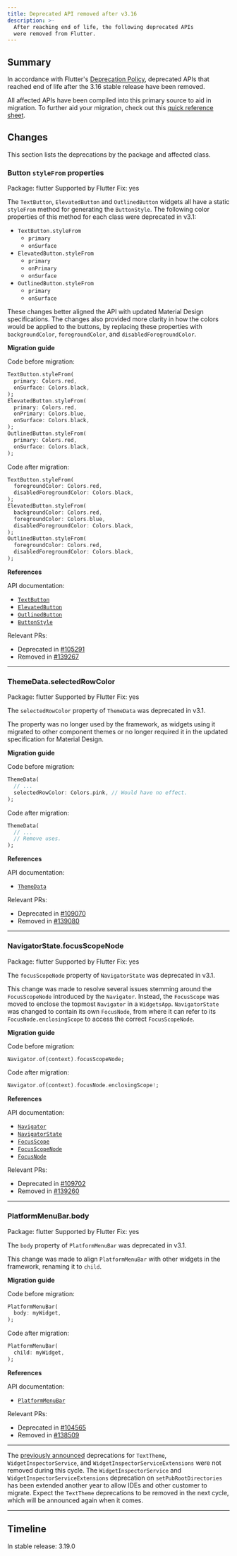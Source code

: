```yaml
---
title: Deprecated API removed after v3.16
description: >-
  After reaching end of life, the following deprecated APIs
  were removed from Flutter.
---
```


## Summary

In accordance with Flutter's [Deprecation Policy][],
deprecated APIs that reached end of life after the
3.16 stable release have been removed.

All affected APIs have been compiled into this
primary source to aid in migration.
To further aid your migration, check out this
[quick reference sheet][].

[Deprecation Policy]: {{site.repo.flutter}}wiki/Tree-hygiene#deprecation
[quick reference sheet]: /go/deprecations-removed-after-3-16

## Changes

This section lists the deprecations by the package and affected class.

### Button `styleFrom` properties

Package: flutter
Supported by Flutter Fix: yes

The `TextButton`, `ElevatedButton` and `OutlinedButton` widgets all have a
static `styleFrom` method for generating the `ButtonStyle`. The following color
properties of this method for each class were deprecated in v3.1:

* `TextButton.styleFrom`
  * `primary`
  * `onSurface`
* `ElevatedButton.styleFrom`
  * `primary`
  * `onPrimary`
  * `onSurface`
* `OutlinedButton.styleFrom`
  * `primary`
  * `onSurface`

These changes better aligned the API with updated Material Design
specifications. The changes also provided more clarity in how the colors would
be applied to the buttons, by replacing these properties with `backgroundColor`,
`foregroundColor`, and `disabledForegroundColor`.

**Migration guide**

Code before migration:

```dart
TextButton.styleFrom(
  primary: Colors.red,
  onSurface: Colors.black,
);
ElevatedButton.styleFrom(
  primary: Colors.red,
  onPrimary: Colors.blue,
  onSurface: Colors.black,
);
OutlinedButton.styleFrom(
  primary: Colors.red,
  onSurface: Colors.black,
);
```

Code after migration:

```dart
TextButton.styleFrom(
  foregroundColor: Colors.red,
  disabledForegroundColor: Colors.black,
);
ElevatedButton.styleFrom(
  backgroundColor: Colors.red,
  foregroundColor: Colors.blue,
  disabledForegroundColor: Colors.black,
);
OutlinedButton.styleFrom(
  foregroundColor: Colors.red,
  disabledForegroundColor: Colors.black,
);
```

**References**

API documentation:

* [`TextButton`][]
* [`ElevatedButton`][]
* [`OutlinedButton`][]
* [`ButtonStyle`][]

Relevant PRs:

* Deprecated in [#105291][]
* Removed in [#139267][]

[`TextButton`]: {{site.api}}flutter/material/TextButton-class.html
[`ElevatedButton`]: {{site.api}}flutter/material/ElevatedButton-class.html
[`OutlinedButton`]: {{site.api}}flutter/material/OutlinedButton-class.html
[`ButtonStyle`]: {{site.api}}flutter/material/ButtonStyle-class.html

[#105291]: {{site.repo.flutter}}pull/105291
[#139267]: {{site.repo.flutter}}pull/139267

---

### ThemeData.selectedRowColor

Package: flutter
Supported by Flutter Fix: yes

The `selectedRowColor` property of `ThemeData` was deprecated in v3.1.

The property was no longer used by the framework, as widgets using it migrated
to other component themes or no longer required it in the updated specification
for Material Design.

**Migration guide**

Code before migration:

```dart
ThemeData(
  // ...
  selectedRowColor: Colors.pink, // Would have no effect.  
);
```

Code after migration:

```dart
ThemeData(
  // ...
  // Remove uses.  
);
```

**References**

API documentation:

* [`ThemeData`][]

Relevant PRs:

* Deprecated in [#109070][]
* Removed in [#139080][]

[`ThemeData`]: {{site.api}}flutter/material/ThemeData-class.html

[#109070]: {{site.repo.flutter}}pull/109070
[#139080]: {{site.repo.flutter}}pull/139080

---

### NavigatorState.focusScopeNode

Package: flutter
Supported by Flutter Fix: yes

The `focusScopeNode` property of `NavigatorState` was deprecated in v3.1.

This change was made to resolve several issues stemming around the
`FocusScopeNode` introduced by the `Navigator`. Instead, the `FocusScope`
was moved to enclose the topmost `Navigator` in a `WidgetsApp`.
`NavigatorState` was changed to contain its own `FocusNode`, from where it can
refer to its `FocusNode.enclosingScope` to access the correct `FocusScopeNode`.

**Migration guide**

Code before migration:

```dart
Navigator.of(context).focusScopeNode;

```

Code after migration:

```dart
Navigator.of(context).focusNode.enclosingScope!;
```

**References**

API documentation:

* [`Navigator`][]
* [`NavigatorState`][]
* [`FocusScope`][]
* [`FocusScopeNode`][]
* [`FocusNode`][]

Relevant PRs:

* Deprecated in [#109702][]
* Removed in [#139260][]

[`Navigator`]: {{site.api}}flutter/widgets/Navigator-class.html
[`NavigatorState`]: {{site.api}}flutter/widgets/NavigatorState-class.html
[`FocusScope`]: {{site.api}}flutter/widgets/FocusScope-class.html
[`FocusScopeNode`]: {{site.api}}flutter/widgets/FocusScopeNode-class.html
[`FocusNode`]: {{site.api}}flutter/widgets/FocusNode-class.html

[#109702]: {{site.repo.flutter}}pull/109702
[#139260]: {{site.repo.flutter}}pull/139260

---

### PlatformMenuBar.body

Package: flutter
Supported by Flutter Fix: yes

The `body` property of `PlatformMenuBar` was deprecated in v3.1.

This change was made to align `PlatformMenuBar` with other widgets in the
framework, renaming it to `child`.

**Migration guide**

Code before migration:

```dart
PlatformMenuBar(
  body: myWidget,
);
```

Code after migration:

```dart
PlatformMenuBar(
  child: myWidget,
);
```

**References**

API documentation:

* [`PlatformMenuBar`][]

Relevant PRs:

* Deprecated in [#104565][]
* Removed in [#138509][]

[`PlatformMenuBar`]: {{site.api}}flutter/widgets/PlatformMenuBar-class.html

[#104565]: {{site.repo.flutter}}pull/104565
[#138509]: {{site.repo.flutter}}pull/138509

---

The [previously announced][] deprecations for `TextTheme`, `WidgetInspectorService`,
and `WidgetInspectorServiceExtensions` were not removed during this cycle.
The `WidgetInspectorService` and `WidgetInspectorServiceExtensions`
deprecation on `setPubRootDirectories` has been extended another year to allow
IDEs and other customer to migrate.
Expect the `TextTheme` deprecations to be removed in the next cycle, which will
be announced again when it comes.

[previously announced]: {{site.groups}}g/flutter-announce/c/DLnuqZo714o

---

## Timeline

In stable release: 3.19.0
